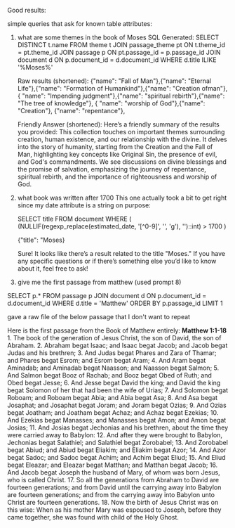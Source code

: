 Good results: 

simple queries that ask for known table attributes: 

1. what are some themes in the book of Moses
    SQL Generated: 
        SELECT DISTINCT t.name
        FROM theme t
        JOIN passage_theme pt ON t.theme_id = pt.theme_id
        JOIN passage p ON pt.passage_id = p.passage_id
        JOIN document d ON p.document_id = d.document_id
        WHERE d.title ILIKE '%Moses%'
    
    Raw results (shortened):
  {"name": "Fall of Man"},{"name": "Eternal Life"},{"name": "Formation of Humankind"},{"name": "Creation ofman"},{ "name": "Impending judgment"},{"name": "spiritual rebirth"},{"name": "The tree of knowledge"},
  { "name": "worship of God"},{"name": "Creation"}, {"name": "repentance"},

    Friendly Answer (shortened):
        Here’s a friendly summary of the results you provided: This collection touches on important themes surrounding creation, human existence, and our relationship with the divine. It delves into the story of humanity, starting from the Creation and the Fall of Man, highlighting key concepts like Original Sin, the presence of evil, and God's commandments. We see discussions on divine blessings and the promise of salvation, emphasizing the journey of repentance, spiritual rebirth, and the importance of righteousness and worship of God. 
 
2. what book was written after 1700
    This one actually took a bit to get right since my date attribute is a string on purpose:

    SELECT title 
    FROM document 
    WHERE ( (NULLIF(regexp_replace(estimated_date, '[^0-9]', '', 'g'), '')::int) > 1700 )

    {"title": "Moses}

    Sure! It looks like there’s a result related to the title "Moses." If you have any specific questions or if there’s something else you’d like to know about it, feel free to ask!

3. give me the first passage from matthew (used prompt 8)

SELECT p.*
FROM passage p
JOIN document d ON p.document_id = d.document_id
WHERE d.title = 'Matthew'
ORDER BY p.passage_id
LIMIT 1

gave a raw file of the below passage that I don't want to repeat

Here is the first passage from the Book of Matthew entirely: **Matthew 1:1-18** 1. The book of the generation of Jesus Christ, the son of David, the son of Abraham. 2. Abraham begat Isaac; and Isaac begat Jacob; and Jacob begat Judas and his brethren; 3. And Judas begat Phares and Zara of Thamar; and Phares begat Esrom; and Esrom begat Aram; 4. And Aram begat Aminadab; and Aminadab begat Naasson; and Naasson begat Salmon; 5. And Salmon begat Booz of Rachab; and Booz begat Obed of Ruth; and Obed begat Jesse; 6. And Jesse begat David the king; and David the king begat Solomon of her that had been the wife of Urias; 7. And Solomon begat Roboam; and Roboam begat Abia; and Abia begat Asa; 8. And Asa begat Josaphat; and Josaphat begat Joram; and Joram begat Ozias; 9. And Ozias begat Joatham; and Joatham begat Achaz; and Achaz begat Ezekias; 10. And Ezekias begat Manasses; and Manasses begat Amon; and Amon begat Josias; 11. And Josias begat Jechonias and his brethren, about the time they were carried away to Babylon: 12. And after they were brought to Babylon, Jechonias begat Salathiel; and Salathiel begat Zorobabel; 13. And Zorobabel begat Abiud; and Abiud begat Eliakim; and Eliakim begat Azor; 14. And Azor begat Sadoc; and Sadoc begat Achim; and Achim begat Eliud; 15. And Eliud begat Eleazar; and Eleazar begat Matthan; and Matthan begat Jacob; 16. And Jacob begat Joseph the husband of Mary, of whom was born Jesus, who is called Christ. 17. So all the generations from Abraham to David are fourteen generations; and from David until the carrying away into Babylon are fourteen generations; and from the carrying away into Babylon unto Christ are fourteen generations. 18. Now the birth of Jesus Christ was on this wise: When as his mother Mary was espoused to Joseph, before they came together, she was found with child of the Holy Ghost.
    